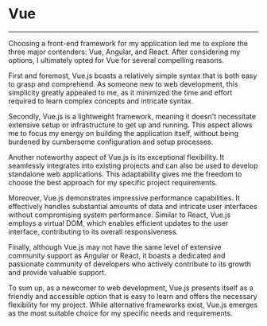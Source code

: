 # Vue

***

Choosing a front-end framework for my application led me to explore the three major contenders: Vue, Angular, and React. After considering my options, I ultimately opted for Vue for several compelling reasons.

First and foremost, Vue.js boasts a relatively simple syntax that is both easy to grasp and comprehend. As someone new to web development, this simplicity greatly appealed to me, as it minimized the time and effort required to learn complex concepts and intricate syntax.

Secondly, Vue.js is a lightweight framework, meaning it doesn't necessitate extensive setup or infrastructure to get up and running. This aspect allows me to focus my energy on building the application itself, without being burdened by cumbersome configuration and setup processes.

Another noteworthy aspect of Vue.js is its exceptional flexibility. It seamlessly integrates into existing projects and can also be used to develop standalone web applications. This adaptability gives me the freedom to choose the best approach for my specific project requirements.

Moreover, Vue.js demonstrates impressive performance capabilities. It effectively handles substantial amounts of data and intricate user interfaces without compromising system performance. Similar to React, Vue.js employs a virtual DOM, which enables efficient updates to the user interface, contributing to its overall responsiveness.

Finally, although Vue.js may not have the same level of extensive community support as Angular or React, it boasts a dedicated and passionate community of developers who actively contribute to its growth and provide valuable support.

To sum up, as a newcomer to web development, Vue.js presents itself as a friendly and accessible option that is easy to learn and offers the necessary flexibility for my project. While alternative frameworks exist, Vue.js emerges as the most suitable choice for my specific needs and requirements.
